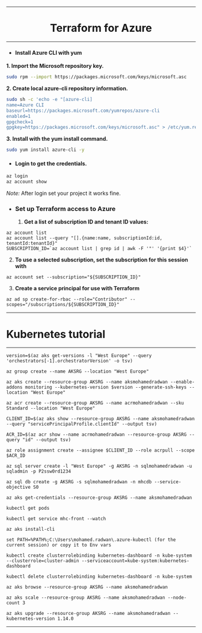 ***  

<div align="center">
  <h1>Terraform for Azure</h1>
</div>

***

* #### __Install Azure CLI with yum__  
__1. Import the Microsoft repository key.__
    
``` bash
sudo rpm --import https://packages.microsoft.com/keys/microsoft.asc
```  
__2. Create local azure-cli repository information.__  
``` bash
sudo sh -c 'echo -e "[azure-cli]
name=Azure CLI
baseurl=https://packages.microsoft.com/yumrepos/azure-cli
enabled=1
gpgcheck=1
gpgkey=https://packages.microsoft.com/keys/microsoft.asc" > /etc/yum.repos.d/azure-cli.repo'
```  
__3. Install with the yum install command.__
  
``` bash
sudo yum install azure-cli -y  
```

* #### __Login to get the credentials.__
``` bash
az login
az account show
```  
_*Note:*_ After login set your project it works fine.  

* ### __Set up Terraform access to Azure__
  1. __Get a list of subscription ID and tenant ID values:__ 
```
az account list
az account list --query "[].{name:name, subscriptionId:id, tenantId:tenantId}"
SUBSCRIPTION_ID=`az account list | grep id | awk -F '"' '{print $4}'`
```
  2. __To use a selected subscription, set the subscription for this session with__  
```
az account set --subscription="${SUBSCRIPTION_ID}"
```
  3. __Create a service principal for use with Terraform__
```
az ad sp create-for-rbac --role="Contributor" --scopes="/subscriptions/${SUBSCRIPTION_ID}"
```

***
# __Kubernetes tutorial__

***

```
version=$(az aks get-versions -l "West Europe" --query 'orchestrators[-1].orchestratorVersion' -o tsv)
```
```
az group create --name AKSRG --location "West Europe"
```
```
az aks create --resource-group AKSRG --name aksmohamedradwan --enable-addons monitoring --kubernetes-version $version --generate-ssh-keys --location "West Europe"
```
```
az acr create --resource-group AKSRG --name acrmohamedradwan --sku Standard --location "West Europe"
```
```
CLIENT_ID=$(az aks show --resource-group AKSRG --name aksmohamedradwan --query "servicePrincipalProfile.clientId" --output tsv)
```
```
ACR_ID=$(az acr show --name acrmohamedradwan --resource-group AKSRG --query "id" --output tsv)
```
```
az role assignment create --assignee $CLIENT_ID --role acrpull --scope $ACR_ID
```
```
az sql server create -l "West Europe" -g AKSRG -n sqlmohamedradwan -u sqladmin -p P2ssw0rd1234
```
```
az sql db create -g AKSRG -s sqlmohamedradwan -n mhcdb --service-objective S0
```
```
az aks get-credentials --resource-group AKSRG --name aksmohamedradwan
```
```
kubectl get pods
```
```
kubectl get service mhc-front --watch
```
```
az aks install-cli
```
```
set PATH=%PATH%;C:\Users\mohamed.radwan\.azure-kubectl (for the current session) or copy it to Env vars
```
```
kubectl create clusterrolebinding kubernetes-dashboard -n kube-system --clusterrole=cluster-admin --serviceaccount=kube-system:kubernetes-dashboard
```
```
kubectl delete clusterrolebinding kubernetes-dashboard -n kube-system
```
```
az aks browse --resource-group AKSRG --name aksmohamedradwan
```
```
az aks scale --resource-group AKSRG --name aksmohamedradwan --node-count 3 
```
```
az aks upgrade --resource-group AKSRG --name aksmohamedradwan --kubernetes-version 1.14.0
```

***

